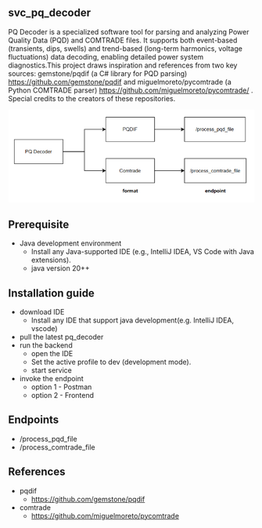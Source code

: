 ﻿## svc_pq_decoder
PQ Decoder is a specialized software tool for parsing and analyzing Power Quality Data (PQD) and COMTRADE files. It supports both event-based (transients, dips, swells) and trend-based (long-term harmonics, voltage fluctuations) data decoding, enabling detailed power system diagnostics.This project draws inspiration and references from two key sources: gemstone/pqdif (a C# library for PQD parsing) https://github.com/gemstone/pqdif and miguelmoreto/pycomtrade (a Python COMTRADE parser) https://github.com/miguelmoreto/pycomtrade/ . Special credits to the creators of these repositories.

![PQ Decoder Diagram](image/diagram.png)


## Prerequisite
- Java development environment
  - Install any Java-supported IDE (e.g., IntelliJ IDEA, VS Code with Java extensions).
  - java version 20++
    
## Installation guide
- download IDE 
  - Install any IDE that support java development(e.g. IntelliJ IDEA, vscode)
- pull the latest pq_decoder
- run the backend
  - open the IDE
  - Set the active profile to dev (development mode). 
  - start service
- invoke the endpoint
  - option 1 - Postman
  - option 2 - Frontend

## Endpoints
- /process_pqd_file
- /process_comtrade_file

## References
- pqdif
  - https://github.com/gemstone/pqdif
- comtrade
  - https://github.com/miguelmoreto/pycomtrade

